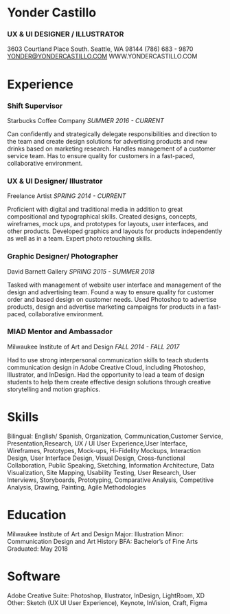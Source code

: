 # Yonder Castillo 

### UX & UI DESIGNER / ILLUSTRATOR
3603 Courtland Place South. Seattle, WA 98144
(786) 683 - 9870 
YONDER@YONDERCASTILLO.COM
WWW.YONDERCASTILLO.COM

# **Experience** #

### **Shift Supervisor**
Starbucks Coffee Company *SUMMER 2016 - CURRENT*

Can confidently and strategically delegate responsibilities and direction to the team
and create design solutions for advertising products and new drinks based on
marketing research. Handles management of a customer service team. Has to
ensure quality for customers in a fast-paced, collaborative environment.

### **UX & UI Designer/ Illustrator**
Freelance Artist *SPRING 2014 - CURRENT*

Proficient with digital and traditional media in addition to great compositional and
typographical skills. Created designs, concepts, wireframes, mock ups, and
prototypes for layouts, user interfaces, and other products. Developed graphics and
layouts for products independently as well as in a team. Expert photo retouching skills.

### **Graphic Designer/ Photographer**
David Barnett Gallery *SPRING 2015 - SUMMER 2018*

Tasked with management of website user interface and management of the design
and advertising team. Found a way to ensure quality for customer order and based
design on customer needs. Used Photoshop to advertise products, design and
advertise marketing campaigns for products in a fast-paced, collaborative environment.

### **MIAD Mentor and Ambassador**
Milwaukee Institute of Art and Design *FALL 2014 - FALL 2017*

Had to use strong interpersonal communication skills to teach students
communication design in Adobe Creative Cloud, including Photoshop, Illustrator,
and InDesign. Had the opportunity to lead a team of design students to help them
create effective design solutions through creative storytelling and motion graphics.

# **Skills**
Bilingual: English/ Spanish, Organization, Communication,Customer Service, Presentation,Research, UX / UI User Experience,User
Interface, Wireframes, Prototypes, Mock-ups, Hi-Fidelity Mockups, Interaction Design, User Interface Design, Visual Design,
Cross-functional Collaboration, Public Speaking, Sketching, Information Architecture, Data Visualization, Site Mapping, Usability
Testing, User Research, User Interviews, Storyboards, Prototyping, Comparative Analysis, Competitive Analysis, Drawing, Painting,
Agile Methodologies

# **Education**
Milwaukee Institute of Art and Design
Major: Illustration
Minor: Communication Design
and Art History
BFA: Bachelor’s of Fine Arts
Graduated: May 2018

# **Software**
Adobe Creative Suite:
Photoshop, Illustrator, InDesign,
LightRoom, XD
Other:
Sketch (UX UI User Experience),
Keynote, InVision, Craft, Figma
